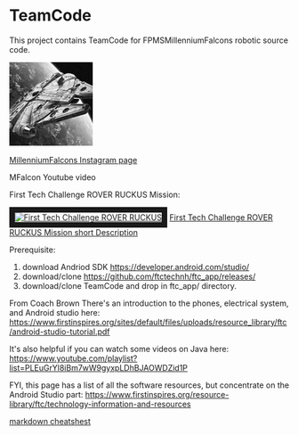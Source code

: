 # TeamCode
This project contains TeamCode for FPMSMillenniumFalcons robotic source code.

![](images/mfalcons.jpg)

[MillenniumFalcons Instagram page](https://www.instagram.com/14404millenniumfalcons/)

MFalcon Youtube video

First Tech Challenge ROVER RUCKUS Mission:

<a href="https://www.youtube.com/watch?v=rR4gR4l2XA8&t=1s" target="_blank"><img src="https://www.youtube.com/watch?v=rR4gR4l2XA8&t=1s/0.jpg" 
alt="First Tech Challenge ROVER RUCKUS" width="240" height="180" border="10" /></a>
[First Tech Challenge ROVER RUCKUS Mission short Description](https://firstinspiresst01.blob.core.windows.net/ftc/2019/gonemlpg.pdf)

Prerequisite:
1. download Andriod SDK https://developer.android.com/studio/
2. download/clone https://github.com/ftctechnh/ftc_app/releases/<pick latest>
3. download/clone TeamCode and drop in ftc_app/ directory.

From Coach Brown
There's an introduction to the phones, electrical system, and Android studio here:
https://www.firstinspires.org/sites/default/files/uploads/resource_library/ftc/android-studio-tutorial.pdf

It's also helpful if you can watch some videos on Java here:
https://www.youtube.com/playlist?list=PLEuGrYl8iBm7wW9gyxpLDhBJAOWDZid1P

FYI, this page has a list of all the software resources, but concentrate on the Android Studio part:
https://www.firstinspires.org/resource-library/ftc/technology-information-and-resources



[markdown cheatshest](https://github.com/adam-p/markdown-here/wiki/Markdown-Cheatsheet)
